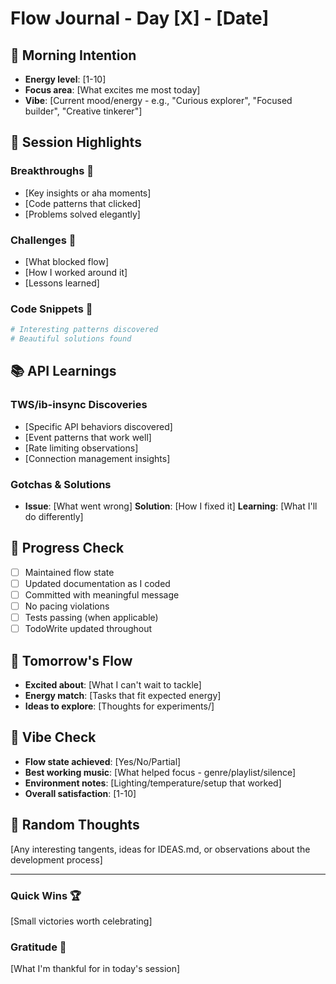 # Flow Journal - Day [X] - [Date]

## 🌅 Morning Intention
- **Energy level**: [1-10]
- **Focus area**: [What excites me most today]
- **Vibe**: [Current mood/energy - e.g., "Curious explorer", "Focused builder", "Creative tinkerer"]

## 🚀 Session Highlights

### Breakthroughs 🎯
- [Key insights or aha moments]
- [Code patterns that clicked]
- [Problems solved elegantly]

### Challenges 🧗
- [What blocked flow]
- [How I worked around it]
- [Lessons learned]

### Code Snippets 💎
```python
# Interesting patterns discovered
# Beautiful solutions found
```

## 📚 API Learnings

### TWS/ib-insync Discoveries
- [Specific API behaviors discovered]
- [Event patterns that work well]
- [Rate limiting observations]
- [Connection management insights]

### Gotchas & Solutions
- **Issue**: [What went wrong]
  **Solution**: [How I fixed it]
  **Learning**: [What I'll do differently]

## 🎯 Progress Check
- [ ] Maintained flow state
- [ ] Updated documentation as I coded
- [ ] Committed with meaningful message
- [ ] No pacing violations
- [ ] Tests passing (when applicable)
- [ ] TodoWrite updated throughout

## 🌊 Tomorrow's Flow
- **Excited about**: [What I can't wait to tackle]
- **Energy match**: [Tasks that fit expected energy]
- **Ideas to explore**: [Thoughts for experiments/]

## 🎨 Vibe Check
- **Flow state achieved**: [Yes/No/Partial]
- **Best working music**: [What helped focus - genre/playlist/silence]
- **Environment notes**: [Lighting/temperature/setup that worked]
- **Overall satisfaction**: [1-10]

## 💭 Random Thoughts
[Any interesting tangents, ideas for IDEAS.md, or observations about the development process]

---

### Quick Wins 🏆
[Small victories worth celebrating]

### Gratitude 🙏
[What I'm thankful for in today's session]